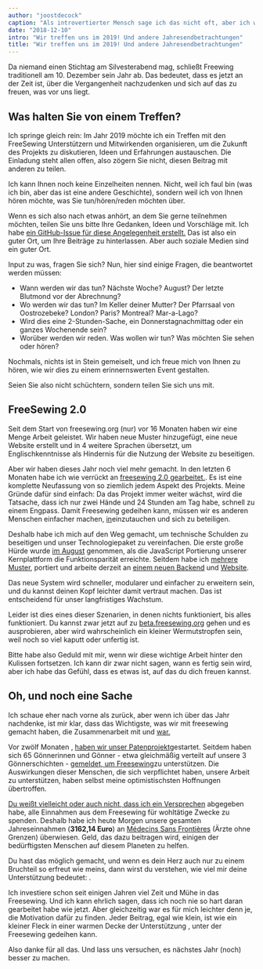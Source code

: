 ```yaml
---
author: "joostdecock"
caption: "Als introvertierter Mensch sage ich das nicht oft, aber ich würde Sie eigentlich gerne kennenlernen."
date: "2018-12-10"
intro: "Wir treffen uns im 2019! Und andere Jahresendbetrachtungen"
title: "Wir treffen uns im 2019! Und andere Jahresendbetrachtungen"
---
```



Da niemand einen Stichtag am Silvesterabend mag, schließt Freewing traditionell am 10. Dezember sein Jahr ab. Das bedeutet, dass es jetzt an der Zeit ist, über die Vergangenheit nachzudenken und sich auf das zu freuen, was vor uns liegt.

## Was halten Sie von einem Treffen?

Ich springe gleich rein: Im Jahr 2019 möchte ich ein Treffen mit den FreeSewing Unterstützern und Mitwirkenden organisieren, um die Zukunft des Projekts zu diskutieren, Ideen und Erfahrungen austauschen. Die Einladung steht allen offen, also zögern Sie nicht, diesen Beitrag mit anderen zu teilen.

Ich kann Ihnen noch keine Einzelheiten nennen. Nicht, weil ich faul bin (was ich bin, aber das ist eine andere Geschichte), sondern weil ich von Ihnen hören möchte, was Sie tun/hören/reden möchten über.

Wenn es sich also nach etwas anhört, an dem Sie gerne teilnehmen möchten, teilen Sie uns bitte Ihre Gedanken, Ideen und Vorschläge mit. Ich habe [ein GitHub-Issue für diese Angelegenheit erstellt.](https://github.com/freesewing/meetup/issues/1) Das ist also ein guter Ort, um Ihre Beiträge zu hinterlassen. Aber auch soziale Medien sind ein guter Ort.

Input zu was, fragen Sie sich? Nun, hier sind einige Fragen, die beantwortet werden müssen:

 - Wann werden wir das tun? Nächste Woche? August? Der letzte Blutmond vor der Abrechnung?
 - Wo werden wir das tun? Im Keller deiner Mutter? Der Pfarrsaal von Oostrozebeke? London? Paris? Montreal? Mar-a-Lago?
 - Wird dies eine 2-Stunden-Sache, ein Donnerstagnachmittag oder ein ganzes Wochenende sein?
 - Worüber werden wir reden. Was wollen wir tun? Was möchten Sie sehen oder hören?


Nochmals, nichts ist in Stein gemeiselt, und ich freue mich von Ihnen zu hören, wie wir dies zu einem erinnernswerten Event gestalten.

Seien Sie also nicht schüchtern, sondern teilen Sie sich uns mit.

## FreeSewing 2.0

Seit dem Start von freesewing.org (nur) vor 16 Monaten haben wir eine Menge Arbeit geleistet. Wir haben neue Muster hinzugefügt, eine neue Website erstellt und in 4 weitere Sprachen übersetzt, um Englischkenntnisse als Hindernis für die Nutzung der Website zu beseitigen.

Aber wir haben dieses Jahr noch viel mehr gemacht. In den letzten 6 Monaten habe ich wie verrückt an [freesewing 2.0 gearbeitet.](https://github.com/freesewing/freesewing). Es ist eine komplette Neufassung von so ziemlich jedem Aspekt des Projekts. Meine Gründe dafür sind einfach: Da das Projekt immer weiter wächst, wird die Tatsache, dass ich nur zwei Hände und 24 Stunden am Tag habe, schnell zu einem Engpass. Damit Freesewing gedeihen kann, müssen wir es anderen Menschen einfacher machen, [in](https://developer.freesewing.org)einzutauchen und sich zu beteiligen.

Deshalb habe ich mich auf den Weg gemacht, um technische Schulden zu beseitigen und unser Technologiepaket zu vereinfachen. Die erste große Hürde wurde [im August](/blog/announcing-freesewing-library) genommen, als die JavaScript Portierung unserer Kernplattform die Funktionsparität erreichte. Seitdem habe ich [mehrere Muster](https://github.com/freesewing/patterns), portiert und arbeite derzeit an [einem neuen Backend](https://github.com/freesewing/backend) und [Website](https://github.com/freesewing/website).

Das neue System wird schneller, modularer und einfacher zu erweitern sein, und du kannst deinen Kopf leichter damit vertraut machen. Das ist entscheidend für unser langfristiges Wachstum.

Leider ist dies eines dieser Szenarien, in denen nichts funktioniert, bis alles funktioniert. Du kannst zwar jetzt auf zu [beta.freesewing.org](https://beta.freesewing.org) gehen und es ausprobieren, aber wird wahrscheinlich ein kleiner Wermutstropfen sein, weil noch so viel kaputt oder unfertig ist.

Bitte habe also Geduld mit mir, wenn wir diese wichtige Arbeit hinter den Kulissen fortsetzen. Ich kann dir zwar nicht sagen, wann es fertig sein wird, aber ich habe das Gefühl, dass es etwas ist, auf das du dich freuen kannst.

## Oh, und noch eine Sache

Ich schaue eher nach vorne als zurück, aber wenn ich über das Jahr nachdenke, ist mir klar, dass das Wichtigste, was wir mit freesewing gemacht haben, die Zusammenarbeit mit und [war.](/community/who/patrons)

Vor zwölf Monaten , [haben wir unser Patenprojekt](/blog/calling-all-patrons)gestartet. Seitdem haben sich 65 Gönnerinnen und Gönner - etwa gleichmäßig verteilt auf unsere 3 Gönnerschichten - [gemeldet, um Freesewing](/patrons/join)zu unterstützen. Die Auswirkungen dieser Menschen, die sich verpflichtet haben, unsere Arbeit zu unterstützen, haben selbst meine optimistischsten Hoffnungen übertroffen.

[Du weißt vielleicht oder auch nicht, dass ich ein Versprechen](/docs/various/pledge) abgegeben habe, alle Einnahmen aus dem Freesewing für wohltätige Zwecke zu spenden. Deshalb habe ich heute Morgen unsere gesamten Jahreseinnahmen (**3162,14 Euro**) an [Médecins Sans Frontières](https://www.msf.org/) (Ärzte ohne Grenzen) überwiesen. Geld, das dazu beitragen wird, einigen der bedürftigsten Menschen auf diesem Planeten zu helfen.

Du hast das möglich gemacht, und wenn es dein Herz auch nur zu einem Bruchteil so erfreut wie meins, dann wirst du verstehen, wie viel mir deine Unterstützung bedeutet: .

Ich investiere schon seit einigen Jahren viel Zeit und Mühe in das Freesewing. Und ich kann ehrlich sagen, dass ich noch nie so hart daran gearbeitet habe wie jetzt. Aber gleichzeitig war es für mich leichter denn je, die Motivation dafür zu finden. Jeder Beitrag, egal wie klein, ist wie ein kleiner Fleck in einer warmen Decke der Unterstützung , unter der Freesewing gedeihen kann.

Also danke für all das. Und lass uns versuchen, es nächstes Jahr (noch) besser zu machen.

